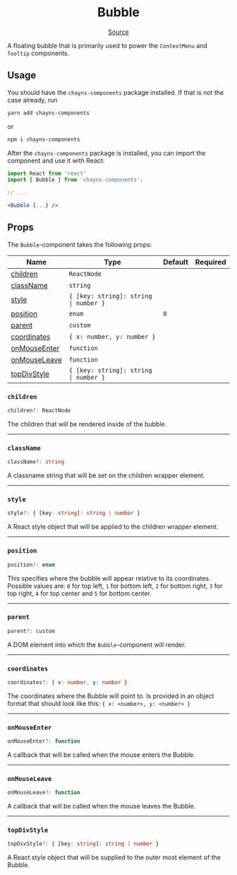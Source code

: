 <h1 align="center">Bubble</h1>

<p align="center">
    <a href="src/react-chayns-bubble/component/Bubble.jsx">Source</a>
</p>

A floating bubble that is primarily used to power the `ContextMenu` and
`Tooltip` components.

## Usage

You should have the `chayns-components` package installed. If that is not the
case already, run

```bash
yarn add chayns-components
```

or

```bash
npm i chayns-components
```

After the `chayns-components` package is installed, you can import the component
and use it with React:

```jsx
import React from 'react'
import { Bubble } from 'chayns-components';

// ...

<Bubble {...} />
```

## Props

The `Bubble`-component takes the following props:

| Name                          | Type                                  | Default | Required |
| ----------------------------- | ------------------------------------- | ------- | :------: |
| [children](#children)         | `ReactNode`                           |         |          |
| [className](#classname)       | `string`                              |         |          |
| [style](#style)               | `{ [key: string]: string \| number }` |         |          |
| [position](#position)         | `enum`                                | `0`     |          |
| [parent](#parent)             | `custom`                              |         |          |
| [coordinates](#coordinates)   | `{ x: number, y: number }`            |         |          |
| [onMouseEnter](#onmouseenter) | `function`                            |         |          |
| [onMouseLeave](#onmouseleave) | `function`                            |         |          |
| [topDivStyle](#topdivstyle)   | `{ [key: string]: string \| number }` |         |          |

### `children`

```ts
children?: ReactNode
```

The children that will be rendered inside of the bubble.

---

### `className`

```ts
className?: string
```

A classname string that will be set on the children wrapper element.

---

### `style`

```ts
style?: { [key: string]: string | number }
```

A React style object that will be applied to the children wrapper element.

---

### `position`

```ts
position?: enum
```

This specifies where the bubble will appear relative to its coordinates.
Possible values are: `0` for top left, `1` for bottom left, `2` for bottom
right, `3` for top right, `4` for top center and `5` for bottom center.

---

### `parent`

```ts
parent?: custom
```

A DOM element into which the `Bubble`-component will render.

---

### `coordinates`

```ts
coordinates?: { x: number, y: number }
```

The coordinates where the Bubble will point to. Is provided in an object format
that should look like this: `{ x: <number>, y: <number> }`

---

### `onMouseEnter`

```ts
onMouseEnter?: function
```

A callback that will be called when the mouse enters the Bubble.

---

### `onMouseLeave`

```ts
onMouseLeave?: function
```

A callback that will be called when the mouse leaves the Bubble.

---

### `topDivStyle`

```ts
topDivStyle?: { [key: string]: string | number }
```

A React style object that will be supplied to the outer most element of the
Bubble.
